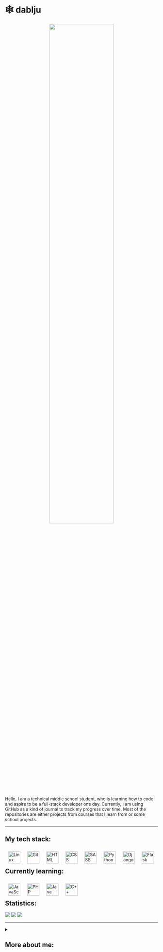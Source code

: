# 🕸️ dablju

 

  
<div align="center">
    <img width="65%" src="https://i.pinimg.com/originals/90/4a/d5/904ad55476d42e1482bf19a9dbe4f632.gif">
</div>




Hello, I am a technical middle school student, who is learning how to code and aspire to be a full-stack developer one day. Currently, I am using GitHub as a kind of journal to track my progress over time. Most of the repositories are either projects from courses that I learn from or some school projects.

---
## My tech stack:
<img align="left" alt="Linux" width="40px" style="padding: 10px" src="https://cdn.jsdelivr.net/gh/devicons/devicon/icons/linux/linux-original.svg"> 
<img align="left" alt="Git" width="40px" style="padding: 10px"  src="https://cdn.jsdelivr.net/gh/devicons/devicon/icons/git/git-original.svg"> 
<img align="left" alt="HTML" width="40px" style="padding: 10px" src="https://cdn.jsdelivr.net/gh/devicons/devicon/icons/html5/html5-original.svg"> 
<img align="left" alt="CSS" width="40px" style="padding: 10px" src="https://cdn.jsdelivr.net/gh/devicons/devicon/icons/css3/css3-original.svg"> 
<img align="left" alt="SASS" width="40px" style="padding: 10px"  src="https://cdn.jsdelivr.net/gh/devicons/devicon/icons/sass/sass-original.svg"> 
<img align="left" alt="Python" width="40px" style="padding: 10px" src="https://cdn.jsdelivr.net/gh/devicons/devicon/icons/python/python-original.svg"> 
<img align="left" alt="Django" width="40px" style="padding: 10px" src="https://cdn.jsdelivr.net/gh/devicons/devicon/icons/django/django-plain.svg"> 
<img align="left" alt="Flask" width="40px" style="padding: 10px" src="https://cdn.jsdelivr.net/gh/devicons/devicon/icons/flask/flask-original.svg" />    
<br><br>


## Currently learning:
<img align="left" alt="JavaScript" width="40px" style="padding: 10px"  src="https://cdn.jsdelivr.net/gh/devicons/devicon/icons/javascript/javascript-plain.svg"> 
<img align="left" alt="PHP" width="40px" style="padding: 10px" src="https://cdn.jsdelivr.net/gh/devicons/devicon/icons/php/php-plain.svg"> 
<img align="left" alt="Java" width="40px" style="padding: 10px" src="https://cdn.jsdelivr.net/gh/devicons/devicon/icons/java/java-plain.svg" />
<img align="left" alt="C++" width="40px" style="padding: 10px" src="https://cdn.jsdelivr.net/gh/devicons/devicon/icons/cplusplus/cplusplus-original.svg"> 

<br/><br/>

## Statistics:
![](http://github-profile-summary-cards.vercel.app/api/cards/profile-details?username=wiktordablju&theme=jolly)
![](http://github-profile-summary-cards.vercel.app/api/cards/repos-per-language?username=wiktordablju&theme=jolly)
![](http://github-profile-summary-cards.vercel.app/api/cards/stats?username=wiktordablju&theme=jolly)

---

<details>
  <summary><h2>More about me:</h2></summary>
 <img width=30% src="https://i.pinimg.com/564x/59/1a/33/591a33ab58069c44f495b59f5129c16d.jpg">
  My name is Wiktor, I will be student of fifth year (out of five) in technical middle school in Poland. I was born in 2004, and I'm learning how to code for like three years now, I'm interested about a lot of stuff, but mainly web development, data analysis (including esports) and Linux. My plan is to go to a technical college for an IT engineering studies. 
This GitHub is a journal for me, I have every exercise or project from school and the files from my courses I'm planning to start making a portfolio in close future. <br/>
This README.md was inspired by this guy @ForrestKnight <br/>
I am located in Silesia, Poland <br/>
Reach me in my DM's on Twitter @dabljulol <br/>
I use arch btw

</details>
